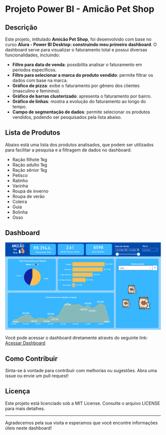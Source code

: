 # Projeto Power BI - Amicão Pet Shop

## Descrição

Este projeto, intitulado **Amicão Pet Shop**, foi desenvolvido com base no curso **Alura - Power BI Desktop: construindo meu primeiro dashboard**. O dashboard serve para visualizar o faturamento total e possui diversas funcionalidades, incluindo:

- **Filtro para data de venda**: possibilita analisar o faturamento em períodos específicos.
- **Filtro para selecionar a marca do produto vendido**: permite filtrar os dados com base na marca.
- **Gráfico de pizza**: exibe o faturamento por gênero dos clientes (masculino e feminino).
- **Gráfico de barras clusterizado**: apresenta o faturamento por bairro.
- **Gráfico de linhas**: mostra a evolução do faturamento ao longo do tempo.
- **Campo de segmentação de dados**: permite selecionar os produtos vendidos, podendo ser pesquisados pela lista abaixo.

## Lista de Produtos

Abaixo está uma lista dos produtos analisados, que podem ser utilizados para facilitar a pesquisa e a filtragem de dados no dashboard:

- Ração filhote 1kg
- Ração adulto 1kg
- Ração sênior 1kg
- Petisco
- Ratinho
- Varinha
- Roupa de inverno
- Roupa de verão
- Coleira
- Guia
- Bolinha
- Osso

## Dashboard

![Dashboard Power BI](Dashboard1.PNG)

Você pode acessar o dashboard diretamente através do seguinte link: [Acessar Dashboard](https://app.powerbi.com/view?r=eyJrIjoiNmEwNjAyMDAtZDA5OC00NjBhLWFlMDctMmViNGQ1ZGNmNGU5IiwidCI6ImZiOTJjMGEzLWZjNjMtNDhhOC1iNjhhLTBkODE3OWZlNTc3YSJ9)

## Como Contribuir

Sinta-se à vontade para contribuir com melhorias ou sugestões. Abra uma issue ou envie um pull request!

## Licença

Este projeto está licenciado sob a MIT License. Consulte o arquivo LICENSE para mais detalhes.

---

Agradecemos pela sua visita e esperamos que você encontre informações úteis neste dashboard!
